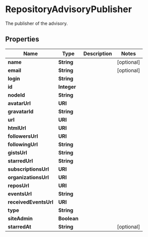 

# RepositoryAdvisoryPublisher

The publisher of the advisory.

## Properties

| Name | Type | Description | Notes |
|------------ | ------------- | ------------- | -------------|
|**name** | **String** |  |  [optional] |
|**email** | **String** |  |  [optional] |
|**login** | **String** |  |  |
|**id** | **Integer** |  |  |
|**nodeId** | **String** |  |  |
|**avatarUrl** | **URI** |  |  |
|**gravatarId** | **String** |  |  |
|**url** | **URI** |  |  |
|**htmlUrl** | **URI** |  |  |
|**followersUrl** | **URI** |  |  |
|**followingUrl** | **String** |  |  |
|**gistsUrl** | **String** |  |  |
|**starredUrl** | **String** |  |  |
|**subscriptionsUrl** | **URI** |  |  |
|**organizationsUrl** | **URI** |  |  |
|**reposUrl** | **URI** |  |  |
|**eventsUrl** | **String** |  |  |
|**receivedEventsUrl** | **URI** |  |  |
|**type** | **String** |  |  |
|**siteAdmin** | **Boolean** |  |  |
|**starredAt** | **String** |  |  [optional] |



